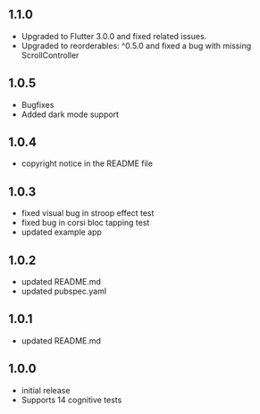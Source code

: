 ## 1.1.0

- Upgraded to Flutter 3.0.0 and fixed related issues.
- Upgraded to reorderables: ^0.5.0 and fixed a bug with missing ScrollController

## 1.0.5

- Bugfixes
- Added dark mode support

## 1.0.4

- copyright notice in the README file

## 1.0.3

- fixed visual bug in stroop effect test
- fixed bug in corsi bloc tapping test
- updated example app

## 1.0.2

- updated README.md
- updated pubspec.yaml

## 1.0.1

- updated README.md

## 1.0.0

- initial release
- Supports 14 cognitive tests
